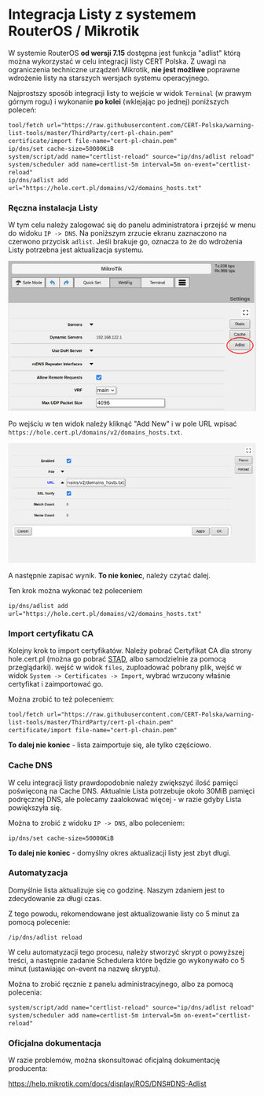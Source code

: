 # Integracja Listy z systemem RouterOS / Mikrotik

W systemie RouterOS **od wersji 7.15** dostępna jest funkcja "adlist"
którą można wykorzystać w celu integracji listy CERT Polska.
Z uwagi na ograniczenia techniczne urządzeń Mikrotik, **nie jest możliwe**
poprawne wdrożenie listy na starszych wersjach systemu operacyjnego.

Najprostszy sposób integracji listy to wejście w widok `Terminal` (w prawym górnym rogu)
i wykonanie **po kolei** (wklejając po jednej) poniższych poleceń:

```
tool/fetch url="https://raw.githubusercontent.com/CERT-Polska/warning-list-tools/master/ThirdParty/cert-pl-chain.pem"
certificate/import file-name="cert-pl-chain.pem"
ip/dns/set cache-size=50000KiB
system/script/add name="certlist-reload" source="ip/dns/adlist reload"
system/scheduler add name=certlist-5m interval=5m on-event="certlist-reload"
ip/dns/adlist add url="https://hole.cert.pl/domains/v2/domains_hosts.txt"
```

### Ręczna instalacja Listy

W tym celu należy zalogować się do panelu administratora i
przejść w menu do widoku `IP -> DNS`. Na poniższym zrzucie ekranu
zaznaczono na czerwono przycisk `adlist`. Jeśli brakuje go,
oznacza to że do wdrożenia Listy potrzebna jest aktualizacja systemu.

![](./routeros-adlist.png)

Po wejściu w ten widok należy kliknąć "Add New" i w pole URL wpisać
`https://hole.cert.pl/domains/v2/domains_hosts.txt`.

![](./routeros-add.png)

A następnie zapisać wynik. **To nie koniec**, należy czytać dalej.

Ten krok można wykonać też poleceniem

```
ip/dns/adlist add url="https://hole.cert.pl/domains/v2/domains_hosts.txt"
```

### Import certyfikatu CA

Kolejny krok to import certyfikatów. Należy pobrać Certyfikat CA dla strony
hole.cert.pl (można go pobrać [STĄD](./cert-pl-chain.pem), albo samodzielnie za pomocą przeglądarki).
wejść w widok `files`, zuploadować pobrany plik, wejść w widok `System -> Certificates -> Import`,
wybrać wrzucony właśnie certyfikat i zaimportować go.

Można zrobić to też poleceniem:

```
tool/fetch url="https://raw.githubusercontent.com/CERT-Polska/warning-list-tools/master/ThirdParty/cert-pl-chain.pem"
certificate/import file-name="cert-pl-chain.pem" 
```

**To dalej nie koniec** - lista zaimportuje się, ale tylko częściowo. 

### Cache DNS

W celu integracji listy prawdopodobnie należy zwiększyć ilość pamięci
poświęconą na Cache DNS. Aktualnie Lista potrzebuje około 30MiB pamięci podręcznej DNS,
ale polecamy zaalokować więcej - w razie gdyby Lista powiększyła się.

Można to zrobić z widoku `IP -> DNS`, albo poleceniem:

```
ip/dns/set cache-size=50000KiB
```

**To dalej nie koniec** - domyślny okres aktualizacji listy jest zbyt długi.

### Automatyzacja

Domyślnie lista aktualizuje się co godzinę. Naszym zdaniem jest to zdecydowanie za długi czas.

Z tego powodu, rekomendowane jest aktualizowanie listy co 5 minut za pomocą polecenie:

```
/ip/dns/adlist reload
```

W celu automatyzacji tego procesu, należy stworzyć skrypt o powyższej treści, a następnie
zadanie Schedulera które będzie go wykonywało co 5 minut (ustawiając on-event na nazwę skryptu).

Można to zrobić ręcznie z panelu administracyjnego, albo za pomocą polecenia:

```
system/script/add name="certlist-reload" source="ip/dns/adlist reload"
system/scheduler add name=certlist-5m interval=5m on-event="certlist-reload"
```

### Oficjalna dokumentacja

W razie problemów, można skonsultować oficjalną dokumentację producenta:

https://help.mikrotik.com/docs/display/ROS/DNS#DNS-Adlist
